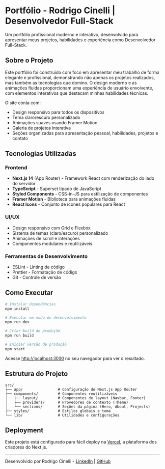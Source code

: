 # Portfólio - Rodrigo Cinelli | Desenvolvedor Full-Stack

Um portfólio profissional moderno e interativo, desenvolvido para apresentar meus projetos, habilidades e experiência como Desenvolvedor Full-Stack.

## Sobre o Projeto

Este portfólio foi construído com foco em apresentar meu trabalho de forma elegante e profissional, demonstrando não apenas os projetos realizados, mas também as tecnologias que domino. O design moderno e as animações fluidas proporcionam uma experiência de usuário envolvente, com elementos interativos que destacam minhas habilidades técnicas.

O site conta com:
- Design responsivo para todos os dispositivos
- Tema claro/escuro personalizado
- Animações suaves usando Framer Motion
- Galeria de projetos interativa
- Seções organizadas para apresentação pessoal, habilidades, projetos e contato

## Tecnologias Utilizadas

### Frontend
- **Next.js 14** (App Router) - Framework React com renderização do lado do servidor
- **TypeScript** - Superset tipado de JavaScript
- **Styled Components** - CSS-in-JS para estilização de componentes
- **Framer Motion** - Biblioteca para animações fluidas
- **React Icons** - Conjunto de ícones populares para React

### UI/UX
- Design responsivo com Grid e Flexbox
- Sistema de temas (claro/escuro) personalizado
- Animações de scroll e interações
- Componentes modulares e reutilizáveis

### Ferramentas de Desenvolvimento
- ESLint - Linting de código
- Prettier - Formatação de código
- Git - Controle de versão

## Como Executar

```bash
# Instalar dependências
npm install

# Executar em modo de desenvolvimento
npm run dev

# Criar build de produção
npm run build

# Iniciar versão de produção
npm start
```

Acesse [http://localhost:3000](http://localhost:3000) no seu navegador para ver o resultado.

## Estrutura do Projeto

```
src/
├── app/                # Configuração do Next.js App Router
├── components/         # Componentes reutilizáveis
│   ├── layout/         # Componentes de layout (Navbar, Footer)
│   ├── providers/      # Provedores de contexto (Theme)
│   └── sections/       # Seções da página (Hero, About, Projects)
├── styles/             # Estilos globais e tema
└── lib/                # Utilidades e configurações
```

## Deployment

Este projeto está configurado para fácil deploy na [Vercel](https://vercel.com), a plataforma dos criadores do Next.js.

---

Desenvolvido por Rodrigo Cinelli - [LinkedIn](https://www.linkedin.com/in/rodrigo-cinelli) | [GitHub](https://github.com/RodCinelli)
